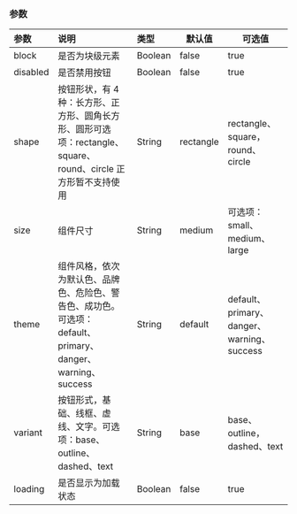 ### 参数

| 参数     | 说明                                                         | 类型    | 默认值    | 可选值                                     |
| :------- | :----------------------------------------------------------- | :------ | --------- | ------------------------------------------ |
| block    | 是否为块级元素                                               | Boolean | false     | true                                       |
| disabled | 是否禁用按钮                                                 | Boolean | false     | true                                       |
| shape    | 按钮形状，有 4 种：长方形、正方形、圆角长方形、圆形可选项：rectangle、square、round、circle 正方形暂不支持使用 | String  | rectangle | rectangle、square，round、circle           |
| size     | 组件尺寸                                                     | String  | medium    | 可选项：small、medium、large               |
| theme    | 组件风格，依次为默认色、品牌色、危险色、警告色、成功色。可选项：default、primary、danger、warning、success | String  | default   | default、primary、danger、warning、success |
| variant  | 按钮形式，基础、线框、虚线、文字。可选项：base、outline、dashed、text | String  | base      | base、outline，dashed、text                |
| loading  | 是否显示为加载状态                                           | Boolean | false     | true                                       |

